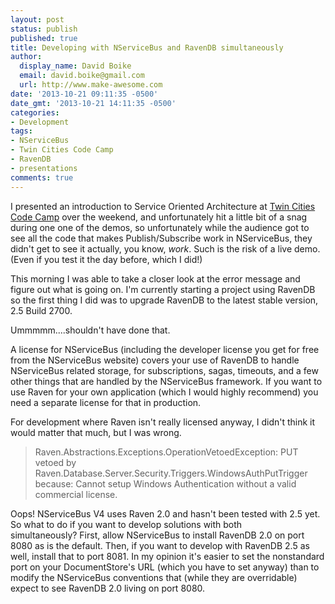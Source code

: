 ```yaml
---
layout: post
status: publish
published: true
title: Developing with NServiceBus and RavenDB simultaneously
author:
  display_name: David Boike
  email: david.boike@gmail.com
  url: http://www.make-awesome.com
date: '2013-10-21 09:11:35 -0500'
date_gmt: '2013-10-21 14:11:35 -0500'
categories:
- Development
tags:
- NServiceBus
- Twin Cities Code Camp
- RavenDB
- presentations
comments: true
---
```

I presented an introduction to Service Oriented Architecture at [Twin Cities Code Camp](http://www.twincitiescodecamp.com/TCCC/Default.aspx) over the weekend, and unfortunately hit a little bit of a snag during one one of the demos, so unfortunately while the audience got to see all the code that makes Publish/Subscribe work in NServiceBus, they didn't get to see it actually, you know, *work*. Such is the risk of a live demo. (Even if you test it the day before, which I did!)

This morning I was able to take a closer look at the error message and figure out what is going on. I'm currently starting a project using RavenDB so the first thing I did was to upgrade RavenDB to the latest stable version, 2.5 Build 2700.

Ummmmm....shouldn't have done that.

A license for NServiceBus (including the developer license you get for free from the NServiceBus website) covers your use of RavenDB to handle NServiceBus related storage, for subscriptions, sagas, timeouts, and a few other things that are handled by the NServiceBus framework. If you want to use Raven for your own application (which I would highly recommend) you need a separate license for that in production.

For development where Raven isn't really licensed anyway, I didn't think it would matter that much, but I was wrong.

> Raven.Abstractions.Exceptions.OperationVetoedException: PUT vetoed by Raven.Database.Server.Security.Triggers.WindowsAuthPutTrigger because: Cannot setup Windows Authentication without a valid commercial license.

 Oops! NServiceBus V4 uses Raven 2.0 and hasn't been tested with 2.5 yet. So what to do if you want to develop solutions with both simultaneously? First, allow NServiceBus to install RavenDB 2.0 on port 8080 as is the default. Then, if you want to develop with RavenDB 2.5 as well, install that to port 8081. In my opinion it's easier to set the nonstandard port on your DocumentStore's URL (which you have to set anyway) than to modify the NServiceBus conventions that (while they are overridable) expect to see RavenDB 2.0 living on port 8080.
